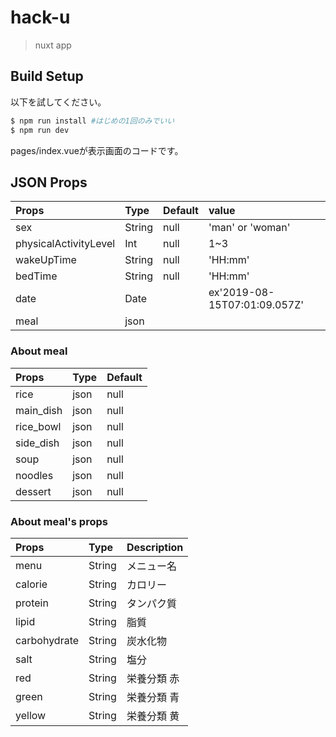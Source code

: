 # hack-u

> nuxt app

## Build Setup
以下を試してください。
``` bash
$ npm run install #はじめの1回のみでいい 
$ npm run dev
```
pages/index.vueが表示画面のコードです。

## JSON Props 
|Props|Type|Default|value|
|:---|:---|:---|:---|
|sex|String|null|'man' or 'woman'|
|physicalActivityLevel|Int|null|1~3|
|wakeUpTime|String|null|'HH:mm'|
|bedTime|String|null|'HH:mm'|
|date|Date||ex'2019-08-15T07:01:09.057Z'|
|meal|json||||

### About meal
|Props|Type|Default|
|:---|:---|:---|
|rice|json|null|
|main_dish|json|null|
|rice_bowl|json|null|
|side_dish|json|null|
|soup|json|null|
|noodles|json|null|
|dessert|json|null|


### About meal's props
|Props|Type|Description|
|:---|:---|:---|
|menu|String|メニュー名|
|calorie|String|カロリー|
|protein|String|タンパク質|
|lipid|String|脂質|
|carbohydrate|String|炭水化物|
|salt|String|塩分|
|red|String|栄養分類 赤|
|green|String|栄養分類 青|
|yellow|String|栄養分類 黄|

